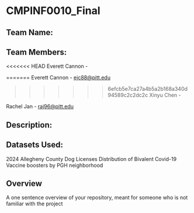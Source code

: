 # CMPINF0010_Final

## Team Name: 

## Team Members:
<<<<<<< HEAD
Everett Cannon - 

=======
Everett Cannon - ejc88@pitt.edu
>>>>>>> 6efcb5e7ca27a4b5a2b168a340d94589c2c2dc2c
Xinyu Chen - 

Rachel Jan - raj96@pitt.edu

## Description:


## Datasets Used:
2024 Allegheny County Dog Licenses
Distribution of Bivalent Covid-19 Vaccine boosters by PGH neighborhood

## Overview
A one sentence overview of your repository, meant for someone who is not familiar with the project
